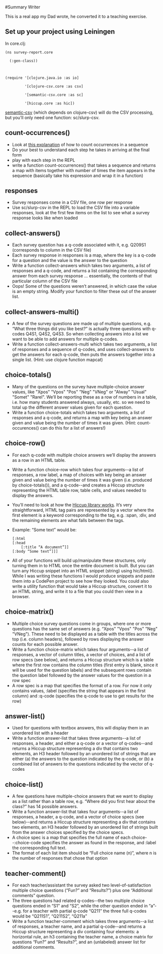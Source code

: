 #Summary Writer

This is a real app my Dad wrote, he converted it to a teaching exercise.

## Set up your project using Leiningen

In core.clj:



    (ns survey-report.core

      (:gen-class))



    (require '[clojure.java.io :as io]

             '[clojure-csv.core :as csv]

             '[semantic-csv.core :as sc]

             '[hiccup.core :as hic])


[semantic-csv](https://www.google.com/url?q=https://github.com/metasoarous/semantic-csv&sa=D&ust=1495472622531000&usg=AFQjCNGGxMqHY79BHadtNSjSNKpH-HAYiQ) (which depends on clojure-csv) will do the CSV processing, but you’ll only need one function: sc/slurp-csv.

## count-occurrences()

*   Look at [this explanation](https://www.google.com/url?q=http://clj-me.cgrand.net/2009/04/27/counting-occurences/&sa=D&ust=1495472622533000&usg=AFQjCNEcPVmn1ZBK12pPSKcU8YzRBjnlsA) of how to count occurrences in a sequence
*   Do your best to understand each step he takes in arriving at the final form
*   play with each step in the REPL
*   write a function count-occurrences() that takes a sequence and returns a map with items together with number of times the item appears in the sequence (basically take his expression and wrap it in a function)



## responses

*   Survey responses come in a CSV file, one row per response
*   Use sc/slurp-csv in the REPL to load the CSV file into a variable responses, look at the first few items on the list to see what a survey response looks like when loaded



## collect-answers()

*   Each survey question has a q-code associated with it, e.g. Q209S1 (corresponds to column in the CSV file)
*   Each survey response in responses is a map, where the key is a q-code for a question and the value is the answer to the question
*   Write a function collect-answers which takes two arguments, a list of responses and a q-code, and returns a list containing the corresponding answer from each survey response … essentially, the contents of that particular column of the CSV file
*   Oops! Some of the questions weren’t answered, in which case the value is an empty string. Modify your function to filter these out of the answer list.



## collect-answers-multi()

*   A few of the survey questions are made up of multiple questions, e.g. “What three things did you like best?” is actually three questions with q-codes Q4S1, Q4S2, Q4S3\. So when collecting answers into a list we want to be able to add answers for multiple q-codes.
*   Write a function collect-answers-multi which takes two arguments, a list of responses and a sequence of q-codes, and uses collect-answers to get the answers for each q-code, then puts the answers together into a single list. (Hint: use clojure function mapcat)



## choice-totals()

*   Many of the questions on the survey have multiple-choice answer values, like "Xpos" "Vpos" "Pos" "Neg" "VNeg" or "Alway" "Usual" "Somet" "Rarel". We’ll be reporting these as a row of numbers in a table, i.e. how many students answered always, usually, etc. so we need to total up the different answer values given for each question.
*   Write a function choice-totals which takes two arguments, a list of responses and a q-code, and returns a map with key being an answer given and value being the number of times it was given. (Hint: count-occurences() can do this for a list of answers!)



## choice-row()

*   For each q-code with multiple choice answers we’ll display the answers as a row in an HTML table.
*   Write a function choice-row which takes four arguments--a list of responses, a row label, a map of choices with key being an answer given and value being the number of times it was given (i.e. produced by choice-totals()), and a q-code--and creates a Hiccup structure representing the HTML table row, table cells, and values needed to display the answers.
*   You’ll need to look at how the [Hiccup library works](https://www.google.com/url?q=https://github.com/weavejester/hiccup&sa=D&ust=1495472622552000&usg=AFQjCNG9IY-y-gwbKsB8vVAU84qj8QxVVg). It’s very straightforward, HTML tag pairs are represented by a vector where the first element is a keyword corresponding to the tag, e.g. :span, :div, and the remaining elements are what falls between the tags.
*   Example: “<html><head><title>A document</title></head><body>Some text</body></html>” would be:

        [:html
        [:head
            [:title “A document”]]
        [:body “Some text”]]]

*   All of your functions will build up/manipulate these structures, only turning them in to HTML once the entire document is built. But you can turn any Hiccup snippet into an HTML snippet (string) using hic/html(). While I was writing these functions I would produce snippets and paste them into a CodePen project to see how they looked. You could also write a utility function that would take a Hiccup structure, convert it to an HTML string, and write it to a file that you could then view in a browser.



## choice-matrix()

*   Multiple choice survey questions come in groups, where one or more questions has the same set of answers (e.g. “Xpos" "Vpos" "Pos" "Neg" "VNeg"). These need to be displayed as a table with the titles across the top (i.e. column headers), followed by rows displaying the answer counts for each possible answer.
*   Write a function choice-matrix which takes four arguments--a list of responses, a vector of column titles, a vector of choices, and a list of row specs (see below), and returns a Hiccup structure which is a table where the first row contains the column titles (first entry is blank, since it will be used for the question labels) and the subsequent rows contain the question label followed by the answer values for the question in a row spec
*   A row spec is a map that specifies the format of a row. For now it only contains values, :label (specifies the string that appears in the first column) and :q-code (specifies the q-code to use to get results for the row)



## answer-list()

*   Used for questions with textbox answers, this will display them in an unordered list with a header
*   Write a function answer-list that takes three arguments--a list of responses, a header, and either a q-code or a vector of q-codes--and returns a Hiccup structure representing a div that contains two elements, an H3 header followed by an unordered list of strings that are either (a) the answers to the question indicated by the q-code, or (b) a combined list of answers to the questions indicated by the vector of q-codes



## choice-list()

*   A few questions have multiple-choice answers that we want to display as a list rather than a table row, e.g. “Where did you first hear about the class?” has 14 possible answers.
*   Write a function answer-list that takes four arguments--a list of responses, a header, a q-code, and a vector of choice specs (see below)--and returns a Hiccup structure representing a div that contains two elements, an H3 header followed by an unordered list of strings built from the answer choices specified by the choice specs.
*   A choice spec is a map that specifies the full name of each choice--:choice-code specifies the answer as found in the response, and :label the corresponding full text.
*   The format of each list item should be “Full choice name (n)”, where n is the number of responses that chose that option



## teacher-comment()

*   For each teacher/assistant the survey asked two level-of-satisfaction multiple choice questions (“Fun?” and “Results?”) plus one “Additional comments” question.
*   The three questions had related q-codes--the two multiple choice questions ended in “S1” and “S2”, while the other question ended in “a”--e.g. for a teacher with partial q-code “Q211” the three full q-codes would be “Q211S1”, “Q211S2”, “Q211a”
*   Write a function teacher-comment which takes three arguments--a list of responses, a teacher name, and a partial q-code--and returns a Hiccup structure representing a div containing four elements: a horizontal rule, an h3 containing the teacher name, a choice matrix for questions “Fun?” and “Results?”, and an (unlabeled) answer list for additional comments.
